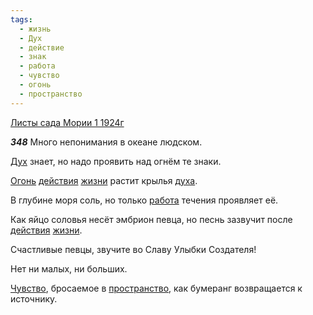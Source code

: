 ```yaml
---
tags:
  - жизнь
  - Дух
  - действие
  - знак
  - работа
  - чувство
  - огонь
  - пространство
---
```


[Листы сада Мории 1 1924г](https://127.0.0.1:4002/agni/1924)

___348___
Много непонимания в океане людском.   

[Дух](../../../tags/#Дух) знает, но надо проявить над огнём те знаки.   

[Огонь](../../../tags/#огонь) [действия](../../../tags/#действие) [жизни](../../../tags/#жизнь) растит крылья [духа](../../../tags/#Дух).   

В глубине моря соль, но только [работа](../../../tags/#работа) течения проявляет её.   

Как яйцо соловья несёт эмбрион певца, но песнь зазвучит после [действия](../../../tags/#действие) [жизни](../../../tags/#жизнь).   

Счастливые певцы, звучите во Славу Улыбки Создателя!   

Нет ни малых, ни больших.   

[Чувство](../../../tags/#чувство), бросаемое в [пространство](../../../tags/#пространство), как бумеранг возвращается к источнику.   

